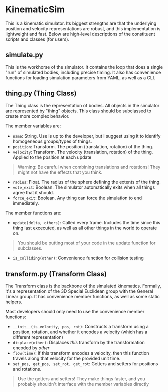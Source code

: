 # KinematicSim

This is a kinematic simulator. Its biggest strengths are that the underlying
position and velocity representations are robust, and this implementation is
lightweight and fast. Below are high-level descriptions of the constituent
scripts and classes (for users).

## simulate.py
This is the workhorse of the simulator. It contains the loop that does a single
"run" of simulated bodies, including precise timing. It also has convenience
functions for loading simulation parameters from YAML, as well as a CLI.

## thing.py (Thing Class)
The Thing class is the representation of bodies. All objects in the simulator
are represented by "thing" objects. This class should be subclassed to create
more complex behavior.

The member variables are:
- `name`: String. Use is up to the developer, but I suggest using it to identify
homogeneous groups/types of things.
- `position`: Transform. The position (translation, rotation) of the thing.
- `velocity`: Transform. The velocity (translation, rotation) of the thing.
Applied to the position at each update
> Warning: Be careful when combining translations and rotations! They might not
have the effects that you think.
- `radius`: Float. The radius of the sphere defining the extents of the thing.
- `vote_exit`: Boolean. The simulator automatically exits when all things agree
that it should.
- `force_exit`: Boolean. Any thing can force the simulation to end immediately.

The member functions are:
- `update(delta, others)`: Called every frame. Includes the time since this
thing last excecuted, as well as all other things in the world to operate on.
> You should be putting most of your code in the update function for subclasses.
- `is_colliding(other)`: Convenience function for collision testing

## transform.py (Transform Class)
The Transform class is the backbone of the simulated kinematics. Formally, it's
a representation of the 3D Special Euclidean group with the General Linear
group. It has convenience member functions, as well as some static helpers.

Most developers should only need to use the convenience member functions:
- `__init__(is_velocity, pos, rot)`: Constructs a transform using a position,
rotation, and whether it encodes a velocity (which has a different
representation)
- `displace(other)`: Displaces _this_ transform by the transformation encoded by
_other_
- `flow(time)`: If this transform encodes a velocity, then this function travels
along that velocity for the provided unit time.
- `set_pos, get_pos, set_rot, get_rot`: Getters and setters for positions and
rotations.
> Use the getters and setters! They make things faster, and you probably
shouldn't interface with the member variables directly